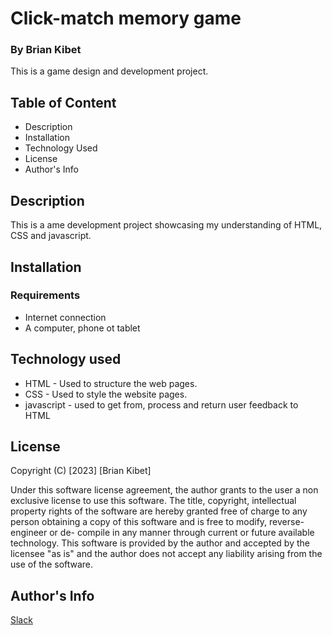 # Click-match memory game

### By Brian Kibet

This is a game design and development project.

## Table of Content

* Description
* Installation
* Technology Used
* License
* Author's Info

## Description

This is a ame development project showcasing my understanding of HTML, CSS and javascript.

## Installation

### Requirements

* Internet connection
* A computer, phone ot tablet

## Technology used

* HTML - Used to structure the web pages.
* CSS - Used to style the website pages.
* javascript - used to get from, process and return user feedback to HTML

## License
Copyright (C) [2023] [Brian Kibet]

Under this software license agreement, the author grants to the user a non exclusive license to use this software. The title, copyright, intellectual property rights of the software are hereby granted free of charge to any person obtaining a copy of this software and is free to modify, reverse- engineer or de- compile in any manner through current or future available technology. This software is provided by the author and accepted by the licensee "as is" and the author does not accept any liability arising from the use of the software.

## Author's Info

[Slack](https://moringa.instructure.com/profile)